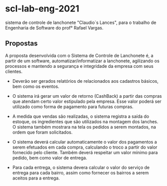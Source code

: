 # scl-lab-eng-2021
sistema de controle de lanchonete "Claudio`s Lances", para o trabalho de Engenharia de Software do prof° Rafael Vargas.

## Propostas
A proposta desenvolvida com o Sistema de Controle de Lanchonete é, a partir de um software, automatizar/informatizar a lanchonete, agilizando os processos e mantendo a segurança e integridade da empresa com seus clientes.

- Deverão ser gerados relatórios de relacionados aos cadastros básicos, bem como os eventos.

- O sistema irá gerar um valor de retorno (CashBack) a partir das compras que atendam certo valor estipulado pela empresa. Esse valor poderá ser utilizado como forma de pagamento para futuras compras.

- A medida que vendas são realizadas, o sistema registra a saída do estoque, os ingredientes que são utilizados na montagem dos lanches. O sistema também mostrara na tela os pedidos a serem montados, na ordem que foram solicitados.

- O sistema deverá calcular automaticamente o valor dos pagamentos a serem efetuados em cada compra, calculando o troco a partir do valor fornecido pelo cliente. Também deverá respeitar um valor mínimo para pedido, bem como valor de entrega.

- Para cada entrega, o sistema devera calcular o valor do serviço de entrega para cada bairro, assim como fornecer os bairros a serem aceitos para a entrega.